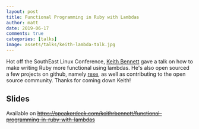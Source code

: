 ```yaml
---
layout: post
title: Functional Programming in Ruby with Lambdas
author: matt
date: 2019-06-17
comments: true
categories: [talks]
image: assets/talks/keith-lambda-talk.jpg
---
```


Hot off the SouthEast Linux Conference, [Keith Bennett](https://twitter.com/keithrbennett) gave a talk on how to make writing Ruby more functional using lambdas. He's also open sourced a few projects on github, namely [rexe](https://github.com/keithrbennett/rexe), as well as contributing to the open source community. Thanks for coming down Keith!

## Slides

Available on <s>https://speakerdeck.com/keithrbennett/functional-programming-in-ruby-with-lambdas</s>
